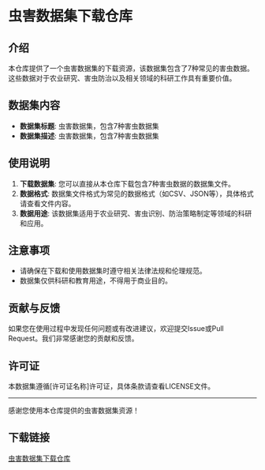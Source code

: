 # 虫害数据集下载仓库

## 介绍

本仓库提供了一个虫害数据集的下载资源，该数据集包含了7种常见的害虫数据。这些数据对于农业研究、害虫防治以及相关领域的科研工作具有重要价值。

## 数据集内容

- **数据集标题**: 虫害数据集，包含7种害虫数据集
- **数据集描述**: 虫害数据集，包含7种害虫数据集

## 使用说明

1. **下载数据集**: 您可以直接从本仓库下载包含7种害虫数据的数据集文件。
2. **数据格式**: 数据集文件格式为常见的数据格式（如CSV、JSON等），具体格式请查看文件内容。
3. **数据用途**: 该数据集适用于农业研究、害虫识别、防治策略制定等领域的科研和应用。

## 注意事项

- 请确保在下载和使用数据集时遵守相关法律法规和伦理规范。
- 数据集仅供科研和教育用途，不得用于商业目的。

## 贡献与反馈

如果您在使用过程中发现任何问题或有改进建议，欢迎提交Issue或Pull Request。我们非常感谢您的贡献和反馈。

## 许可证

本数据集遵循[许可证名称]许可证，具体条款请查看LICENSE文件。

---

感谢您使用本仓库提供的虫害数据集资源！

## 下载链接

[虫害数据集下载仓库](https://pan.quark.cn/s/3e9547b65afa)